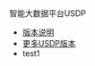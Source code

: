 <div class="sidebar_title icon_"> 智能大数据平台USDP </div>   



* [版本说明](usdp_community/1.0.x/README)
* [更多USDP版本](/usdp_community/README)
* test1


